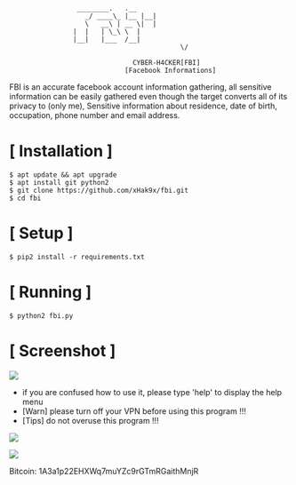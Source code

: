 

```
				 ________.   .__ 
			       _/ ____\_ |__ |__|
			       \   __\ | __ \|  |
				|  |   | \_\ \  |
				|__|   |___  /__|
                                           \/    
                                       
                               CYBER-H4CKER[FBI]
                             [Facebook Informations]
```
FBI is an accurate facebook account information gathering, all sensitive information can be easily gathered even though the target converts all of its privacy to (only me), Sensitive information about residence, date of birth, occupation, phone number and email address.



# [ Installation ]
```
$ apt update && apt upgrade
$ apt install git python2
$ git clone https://github.com/xHak9x/fbi.git
$ cd fbi
```

# [ Setup ]
```
$ pip2 install -r requirements.txt
```
# [ Running ]
```
$ python2 fbi.py
```
# [ Screenshot ]
<img src="https://image.ibb.co/iLFhD9/fbi.png"/>

* if you are confused how to use it, please type 'help' to display the help menu
* [Warn] please turn off your VPN before using this program !!!
* [Tips] do not overuse this program !!!

![](https://image.ibb.co/i4ES3U/bc.png)

   ![](https://image.ibb.co/iniWV9/electrum_3_2_2_2018_08_30_21_49_44.png)

Bitcoin: 1A3a1p22EHXWq7muYZc9rGTmRGaithMnjR
